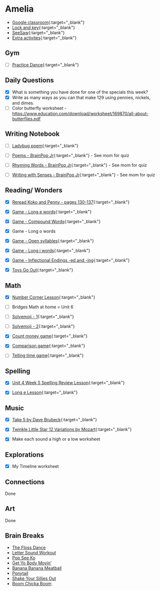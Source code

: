 # Amelia

- [Google classroom](https://classroom.google.com/){:target="_blank"}
- [Lock and key](https://www.ahschools.us/sign-in){:target="_blank"}
- [SeeSaw](https://app.seesaw.me/){:target="_blank"}
- [Extra activites](Amelia_extra){:target="_blank"}


## Gym 
  - [ ] [Practice Dance](https://www.youtube.com/watch?time_continue=2&v=gAvWcbtV4JQ&feature=emb_logo){:target="_blank"}

## Daily Questions

 - [x] What is something you have done for one of the specials this week? 
 - [x] Write as many ways as you can that make 129 using pennies, nickels, and dimes.
 - [ ] Color butterfly worksheet - https://www.education.com/download/worksheet/169870/all-about-butterflies.pdf  

## Writing Notebook
  - [ ] [Ladybug poem](https://www.enchantedlearning.com/poetry/acrostic/picture/ladybug.pdf){:target="_blank"}
  - [ ] [Poems - BrainPop Jr](https://jr.brainpop.com/readingandwriting/writing/poems/){:target="_blank"} - See mom for quiz
  - [ ] [Rhyming Words - BrainPop Jr](https://jr.brainpop.com/readingandwriting/phonics/rhymingwords/){:target="_blank"} - See mom for quiz
  - [ ] [Writing with Senses - BrainPop Jr](https://jr.brainpop.com/readingandwriting/writing/writingwiththesenses/){:target="_blank"} - See mom for quiz


## Reading/ Wonders
  - [x] [Reread Koko and Penny - pages 130-137](){:target="_blank"}
  - [x] [Game - Long e words](https://connected.mcgraw-hill.com/connected/redirectWithThumbnail.do?assetId=NQD4YKK8DYYVWB1BW1QM4FYSOO&bookId=PPCGQEFLHFLOWRZXX7OHHKKQTE){:target="_blank"}
  - [x] [Game - Compound Words](https://connected.mcgraw-hill.com/connected/redirectWithThumbnail.do?assetId=PQ5Q5WMP24BPT6WK5TNWX9W3W4&bookId=PPCGQEFLHFLOWRZXX7OHHKKQTE){:target="_blank"}
  - [x] Game - Long o words 
  - [x] [Game - Open syllables](https://connected.mcgraw-hill.com/connected/redirectWithThumbnail.do?assetId=V7MGBVO7L62HXELZVQCSFMSZ4M&bookId=PPCGQEFLHFLOWRZXX7OHHKKQTE){:target="_blank"}
  - [x] [Game - Long i words](https://connected.mcgraw-hill.com/connected/redirectWithThumbnail.do?assetId=F6SBG89D7Q7K189OS8J4HGSE94&bookId=PPCGQEFLHFLOWRZXX7OHHKKQTE){:target="_blank"}
  - [x] [Game - Inflectional Endings -ed and  -ing](https://connected.mcgraw-hill.com/connected/redirectWithThumbnail.do?assetId=C3O83KC9XSWDKDHHKMGG5SZPR1&bookId=PPCGQEFLHFLOWRZXX7OHHKKQTE){:target="_blank"}
  - [x] [Toys Go Out](https://docs.google.com/document/d/1ucISWm50hSFFfUmbYSedTSbLlBP3UXRR5yTle4iao7Y/edit?usp=sharing){:target="_blank"}


## Math
  - [x] [Number Corner Lesson](https://expl.ai/PGTLQDG){:target="_blank"}
  - [ ] Bridges Math at home = Unit 6
  - [ ] [Solvemoji - 1](https://www.solvemoji.com/Puzzle/Puzzle/35052){:target="_blank"}
  - [ ] [Solvemoji - 2](https://www.solvemoji.com/Puzzle/Puzzle/35596){:target="_blank"}
  - [x] [Count money game](https://www.abcya.com/games/counting_money){:target="_blank"}
  - [x] [Comparison game](https://www.abcya.com/games/comparing_number_values){:target="_blank"}
  - [ ] [Telling time game](https://www.abcya.com/games/telling_time){:target="_blank"}
  

## Spelling
 - [x] [Unit 4 Week 5 Spelling Review Lesson](https://drive.google.com/file/d/1gObhPGjeCTnUBC5F_fYzrpBlIO2ffdEi/view?usp=sharing){:target="_blank"}
 - [x] [Long e Lesson](https://drive.google.com/open?id=1sRbbEzi4cXoMkafNRaSc5Ol1-YDXgrzA){:target="_blank"}


## Music
- [x] [Take 5 by Dave Brubeck](https://www.youtube.com/watch?v=vmDDOFXSgAs){:target="_blank"}
- [x] [Twinkle Little Star 12 Variations by Mozart](https://www.youtube.com/watch?v=vmDDOFXSgAs){:target="_blank"}
- [x] Make each sound a high or a low worksheet


## Explorations
- [x] My Timeline worksheet


## Connections
  Done
  
## Art
  Done
 
## Brain Breaks
- [The Floss Dance](https://safeYouTube.net/w/j5L5)
- [Letter Sound Workout](https://safeYouTube.net/w/R6L5)
- [Pop See Ko](https://safeYouTube.net/w/5QL5)
- [Get Yo Body Movin’](https://safeYouTube.net/w/gXL5)
- [Banana Banana Meatball](https://safeYouTube.net/w/EYL5)
- [Ponytail](https://safeYouTube.net/w/xaM5)
- [Shake Your Sillies Out](https://safeYouTube.net/w/UjM5)
- [Boom Chicka Boom](https://safeYouTube.net/w/A0M5)
